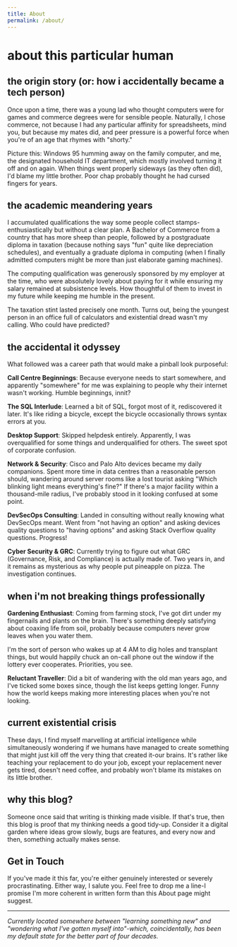 ```yaml
---
title: About
permalink: /about/
---
```


# about this particular human

## the origin story (or: how i accidentally became a tech person)

Once upon a time, there was a young lad who thought computers were for games and commerce degrees were for sensible people. Naturally, I chose commerce, not because I had any particular affinity for spreadsheets, mind you, but because my mates did, and peer pressure is a powerful force when you're of an age that rhymes with "shorty."

Picture this: Windows 95 humming away on the family computer, and me, the designated household IT department, which mostly involved turning it off and on again. When things went properly sideways (as they often did), I'd blame my little brother. Poor chap probably thought he had cursed fingers for years.

## the academic meandering years

I accumulated qualifications the way some people collect stamps-enthusiastically but without a clear plan. A Bachelor of Commerce from a country that has more sheep than people, followed by a postgraduate diploma in taxation (because nothing says "fun" quite like depreciation schedules), and eventually a graduate diploma in computing (when I finally admitted computers might be more than just elaborate gaming machines). 

The computing qualification was generously sponsored by my employer at the time, who were absolutely lovely about paying for it while ensuring my salary remained at subsistence levels. How thoughtful of them to invest in my future while keeping me humble in the present.

The taxation stint lasted precisely one month. Turns out, being the youngest person in an office full of calculators and existential dread wasn't my calling. Who could have predicted?

## the accidental it odyssey

What followed was a career path that would make a pinball look purposeful:

**Call Centre Beginnings**: Because everyone needs to start somewhere, and apparently "somewhere" for me was explaining to people why their internet wasn't working. Humble beginnings, innit?

**The SQL Interlude**: Learned a bit of SQL, forgot most of it, rediscovered it later. It's like riding a bicycle, except the bicycle occasionally throws syntax errors at you.

**Desktop Support**: Skipped helpdesk entirely. Apparently, I was overqualified for some things and underqualified for others. The sweet spot of corporate confusion.

**Network & Security**: Cisco and Palo Alto devices became my daily companions. Spent more time in data centres than a reasonable person should, wandering around server rooms like a lost tourist asking "Which blinking light means everything's fine?" If there's a major facility within a thousand-mile radius, I've probably stood in it looking confused at some point.

**DevSecOps Consulting**: Landed in consulting without really knowing what DevSecOps meant. Went from "not having an option" and asking devices quality questions to "having options" and asking Stack Overflow quality questions. Progress!

**Cyber Security & GRC**: Currently trying to figure out what GRC (Governance, Risk, and Compliance) is actually made of. Two years in, and it remains as mysterious as why people put pineapple on pizza. The investigation continues.

## when i'm not breaking things professionally

**Gardening Enthusiast**: Coming from farming stock, I've got dirt under my fingernails and plants on the brain. There's something deeply satisfying about coaxing life from soil, probably because computers never grow leaves when you water them.

I'm the sort of person who wakes up at 4 AM to dig holes and transplant things, but would happily chuck an on-call phone out the window if the lottery ever cooperates. Priorities, you see.

**Reluctant Traveller**: Did a bit of wandering with the old man years ago, and I've ticked some boxes since, though the list keeps getting longer. Funny how the world keeps making more interesting places when you're not looking.

## current existential crisis

These days, I find myself marvelling at artificial intelligence while simultaneously wondering if we humans have managed to create something that might just kill off the very thing that created it-our brains. It's rather like teaching your replacement to do your job, except your replacement never gets tired, doesn't need coffee, and probably won't blame its mistakes on its little brother.

## why this blog?

Someone once said that writing is thinking made visible. If that's true, then this blog is proof that my thinking needs a good tidy-up. Consider it a digital garden where ideas grow slowly, bugs are features, and every now and then, something actually makes sense.

## Get in Touch

If you've made it this far, you're either genuinely interested or severely procrastinating. Either way, I salute you. Feel free to drop me a line-I promise I'm more coherent in written form than this About page might suggest.

---

*Currently located somewhere between "learning something new" and "wondering what I've gotten myself into"-which, coincidentally, has been my default state for the better part of four decades.*
